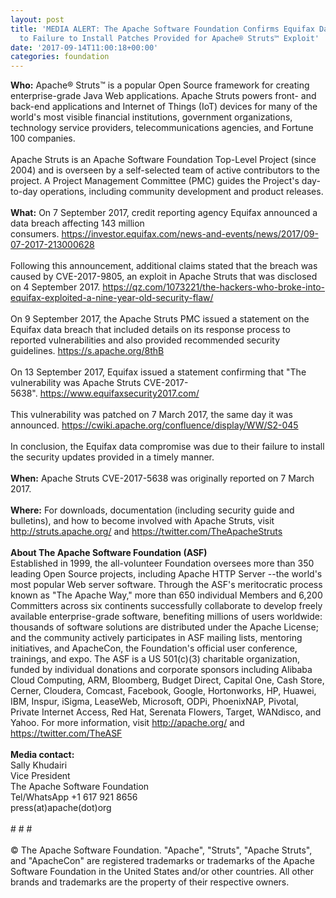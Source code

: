 ```yaml
---
layout: post
title: 'MEDIA ALERT: The Apache Software Foundation Confirms Equifax Data Breach Due
  to Failure to Install Patches Provided for Apache® Struts™ Exploit'
date: '2017-09-14T11:00:18+00:00'
categories: foundation
---
```

<div><strong>Who:</strong> Apache® Struts™ is a popular Open Source framework for creating enterprise-grade Java Web applications. Apache Struts powers front- and back-end applications and Internet of Things (IoT) devices for many of the world's most visible financial institutions, government organizations, technology service providers, telecommunications agencies, and Fortune 100 companies.</div> 
  <div><br /></div> 
  <div>Apache Struts is an Apache Software Foundation Top-Level Project (since 2004) and is overseen by a self-selected team of active contributors to the project. A Project Management Committee (PMC) guides the Project's day-to-day operations, including community development and product releases.</div> 
  <div><br /></div> 
  <div><strong>What:</strong> On 7 September 2017, credit reporting agency Equifax announced a data breach affecting 143 million consumers.&nbsp;<a href="https://investor.equifax.com/news-and-events/news/2017/09-07-2017-213000628">https://investor.equifax.com/news-and-events/news/2017/09-07-2017-213000628</a></div> 
  <div><br /></div> 
  <div>Following this announcement, additional claims stated that the breach was caused by CVE-2017-9805, an exploit in Apache Struts that was disclosed on 4 September 2017.&nbsp;<a href="https://qz.com/1073221/the-hackers-who-broke-into-equifax-exploited-a-nine-year-old-security-flaw/">https://qz.com/1073221/the-hackers-who-broke-into-equifax-exploited-a-nine-year-old-security-flaw/</a></div> 
  <div><br /></div> 
  <div>On 9 September 2017, the Apache Struts PMC issued a statement on the Equifax data breach that included details on its response process to reported vulnerabilities and also provided recommended security guidelines. <a href="https://s.apache.org/8thB">https://s.apache.org/8thB</a></div> 
  <div><br /></div> 
  <div>On 13 September 2017, Equifax issued a statement confirming that &quot;The vulnerability was Apache Struts CVE-2017-5638&quot;.&nbsp;<a href="https://www.equifaxsecurity2017.com/">https://www.equifaxsecurity2017.com/</a></div> 
  <div><br /></div> 
  <div>This vulnerability was patched on 7 March 2017, the same day it was announced.&nbsp;<a href="https://cwiki.apache.org/confluence/display/WW/S2-045">https://cwiki.apache.org/confluence/display/WW/S2-045</a></div> 
  <div><br /></div> 
  <div>In conclusion, the Equifax data compromise was due to their failure to install the security updates provided in a timely manner.</div> 
  <div><br /></div> 
  <div><strong>When:</strong> Apache Struts CVE-2017-5638 was originally reported on 7 March 2017.</div> 
  <div><br /></div> 
  <div><strong>Where:</strong> For downloads, documentation (including security guide and bulletins), and how to become involved with Apache Struts, visit <a href="http://struts.apache.org/">http://struts.apache.org/</a> and <a href="https://twitter.com/TheApacheStruts">https://twitter.com/TheApacheStruts</a> </div> 
  <div><br /></div> 
  <div><strong>About The Apache Software Foundation (ASF)</strong></div> 
  <div>Established in 1999, the all-volunteer Foundation oversees more than 350 leading Open Source projects, including Apache HTTP Server --the world's most popular Web server software. Through the ASF's meritocratic process known as &quot;The Apache Way,&quot; more than 650 individual Members and 6,200 Committers across six continents successfully collaborate to develop freely available enterprise-grade software, benefiting millions of users worldwide: thousands of software solutions are distributed under the Apache License; and the community actively participates in ASF mailing lists, mentoring initiatives, and ApacheCon, the Foundation's official user conference, trainings, and expo. The ASF is a US 501(c)(3) charitable organization, funded by individual donations and corporate sponsors including Alibaba Cloud Computing, ARM, Bloomberg, Budget Direct, Capital One, Cash Store, Cerner, Cloudera, Comcast, Facebook, Google, Hortonworks, HP, Huawei, IBM, Inspur, iSigma, LeaseWeb, Microsoft, ODPi, PhoenixNAP, Pivotal, Private Internet Access, Red Hat, Serenata Flowers, Target, WANdisco, and Yahoo. For more information, visit <a href="http://apache.org/">http://apache.org/</a> and <a href="https://twitter.com/TheASF">https://twitter.com/TheASF</a></div> 
  <div><br /></div> 
  <div><strong>Media contact:</strong></div> 
  <div>Sally Khudairi</div> 
  <div>Vice President</div> 
  <div>The Apache Software Foundation</div> 
  <div>Tel/WhatsApp +1 617 921 8656</div> 
  <div>press(at)apache(dot)org</div> 
  <div><br /></div> 
  <div># # #</div> 
  <div><br /></div> 
  <div>© The Apache Software Foundation. &quot;Apache&quot;, &quot;Struts&quot;, &quot;Apache Struts&quot;, and &quot;ApacheCon&quot; are registered trademarks or trademarks of the Apache Software Foundation in the United States and/or other countries. All other brands and trademarks are the property of their respective owners.</div>
